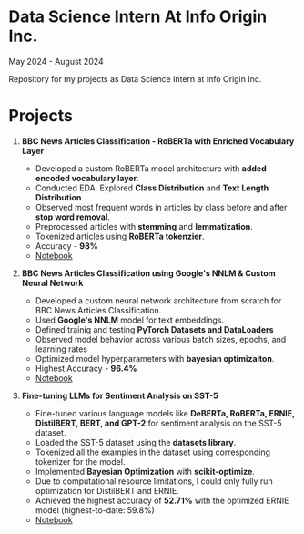 # Data Science Intern At Info Origin Inc.
May 2024 - August 2024

Repository for my projects as Data Science Intern at Info Origin Inc.

# Projects

1. **BBC News Articles Classification - RoBERTa with Enriched Vocabulary Layer**
   - Developed a custom RoBERTa model architecture with **added encoded vocabulary layer**.
   - Conducted EDA. Explored **Class Distribution** and **Text Length Distribution**.
   - Observed most frequent words in articles by class before and after **stop word removal**.
   - Preprocessed articles with **stemming** and **lemmatization**.
   - Tokenized articles using **RoBERTa tokenzier**.
   - Accuracy - **98%**
   - [Notebook](https://github.com/KunalSachdev2005/Data_Science_Intern_at_Info_Origin/blob/main/BBC_News_Articles_Classification_RoBERTa_with_Enriched_Vocab_Layer.ipynb)

2. **BBC News Articles Classification using Google's NNLM & Custom Neural Network**
   - Developed a custom neural network architecture from scratch for BBC News Articles Classification.
   - Used **Google's NNLM** model for text embeddings.
   - Defined trainig and testing **PyTorch Datasets and DataLoaders**
   - Observed model behavior across various batch sizes, epochs, and learning rates
   - Optimized model hyperparameters with **bayesian optimizaiton**.
   - Highest Accuracy - **96.4%**
   - [Notebook](https://github.com/KunalSachdev2005/Data_Science_Intern_at_Info_Origin/blob/main/BBC_News_Articles_Classification_Goolge_NNLM_%26_Bayesian_Opt.ipynb)

3. **Fine-tuning LLMs for Sentiment Analysis on SST-5**
   - Fine-tuned various language models like **DeBERTa, RoBERTa, ERNIE, DistilBERT, BERT, and GPT-2** for sentiment analysis on the SST-5 dataset.
   - Loaded the SST-5 dataset using the **datasets library**.
   - Tokenized all the examples in the dataset using corresponding tokenizer for the model.
   - Implemented **Bayesian Optimization** with **scikit-optimize**.
   - Due to computational resource limitations, I could only fully run optimization for DistilBERT and ERNIE.
   - Achieved the highest accuracy of **52.71%** with the optimized ERNIE model (highest-to-date: 59.8%)
   - [Notebook](https://github.com/KunalSachdev2005/Data_Science_Intern_at_Info_Origin/blob/main/SST5_ERNIE.ipynb)

